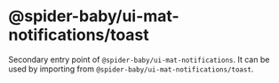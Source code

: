 # @spider-baby/ui-mat-notifications/toast

Secondary entry point of `@spider-baby/ui-mat-notifications`. It can be used by importing from `@spider-baby/ui-mat-notifications/toast`.

